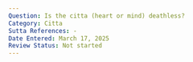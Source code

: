 ```yaml
---
Question: Is the citta (heart or mind) deathless?
Category: Citta
Sutta References: -
Date Entered: March 17, 2025
Review Status: Not started
---
```

